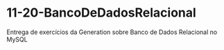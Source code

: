 # 11-20-BancoDeDadosRelacional
Entrega de exercícios da Generation sobre Banco de Dados Relacional no MySQL
